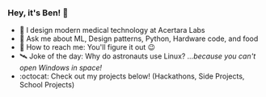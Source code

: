 ### Hey, it's Ben! :vulcan_salute:

- :hospital: I design modern medical technology at Acertara Labs
- :speech_balloon: Ask me about ML, Design patterns, Python, Hardware code, and food
- :incoming_envelope: How to reach me: You'll figure it out :wink:
- :artificial_satellite: Joke of the day: Why do astronauts use Linux? _...because you can't open Windows in space!_
- :octocat: Check out my projects below! (Hackathons, Side Projects, School Projects)
